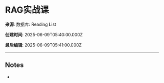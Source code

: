 # RAG实战课

**来源**: 数据库: Reading List

**创建时间**: 2025-06-09T05:40:00.000Z

**最后编辑**: 2025-06-09T05:41:00.000Z

---

## Notes

- 
